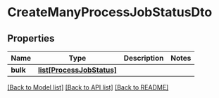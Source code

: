 # CreateManyProcessJobStatusDto

## Properties
Name | Type | Description | Notes
------------ | ------------- | ------------- | -------------
**bulk** | [**list[ProcessJobStatus]**](ProcessJobStatus.md) |  | 

[[Back to Model list]](../README.md#documentation-for-models) [[Back to API list]](../README.md#documentation-for-api-endpoints) [[Back to README]](../README.md)

